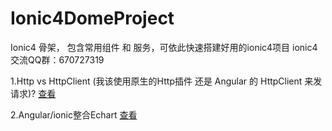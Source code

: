 # Ionic4DomeProject
Ionic4 骨架， 包含常用组件 和 服务，可依此快速搭建好用的ionic4项目
ionic4 交流QQ群：670727319

1.Http vs HttpClient (我该使用原生的Http插件 还是 Angular 的 HttpClient 来发请求)?
[查看](./docs/nativeHttp-httpClient.md)


2.Angular/ionic整合Echart
[查看](./docs/echart.md)
